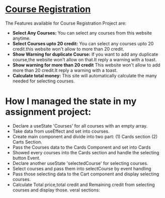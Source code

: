 # [Course Registration](https://boisterous-donut-f3c513.netlify.app)

The Features available for Course Registration Project are:

* **Select Any Courses:** You can select any courses from this website anytime.
* **Select Courses upto 20 credit:** You can select any courses upto 20 credit.this website won't allow to more than 20 credit.
* **Show Warning for duplicate Course:** If you want to add any duplicate course,the website won't allow on that.It reply a warning with a toast.
* **Show warning for more than 20 credit** This website won't allow to add more than 20 credit.It reply a warning with a toast.
* **Calculate total money:** This site will automatically calculate the many needed for selecting courses.


# How I managed the state in my assignment project:
- Declare a useState 'Courses' for all courses with an empty array.
- Take data from useEffect and set into courses.
- Create main component and divide into two part: 
   (1) Cards section 
   (2) Carts Section.
- Pass the Courses data to the Cards Component and set into Cards
- Showed every courses into the Cards section and handle the selecting button Event.
- Declare another useState 'selectedCourse' for selecting courses.
- Select courses and pass them into selectCourse by event handling
- Pass those selecting data to the Cart component and display selecting courses.
- Calculate Total price,total credit and Remaining credit from selecting courses and display those.
veral sections: